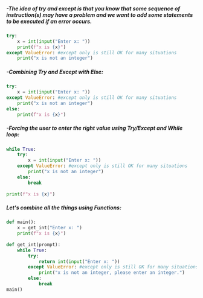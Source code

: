 ##### -The idea of try and except  is that you know that some sequence of instruction(s) may have a problem and we want to add some statements to be executed if an error occurs.

```python
try:
	x = int(input("Enter x: "))
	print(f"x is {x}")
except ValueError: #except only is still OK for many situations
	print("x is not an integer")
```

##### -Combining Try and Except with Else:

```python
try:
	x = int(input("Enter x: "))
except ValueError: #except only is still OK for many situations
	print("x is not an integer")
else:
	print(f"x is {x}")
```

##### -Forcing the user to enter the right value using Try/Except and While loop:

```python
while True:
	try:
		x = int(input("Enter x: "))
	except ValueError: #except only is still OK for many situations
		print("x is not an integer")
	else:
		break
		
print(f"x is {x}")
```

##### Let's combine all the things using Functions:

```python
def main():
	x = get_int("Enter x: ")
	print(f"x is {x}")
	
def get_int(prompt):
	while True:
		try:
			return int(input("Enter x: "))
		except ValueError: #except only is still OK for many situations
			print("x is not an integer, please enter an integer.")
		else:
			break
main()
```